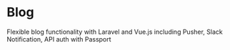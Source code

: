 # Blog
Flexible blog functionality with Laravel and Vue.js including Pusher, Slack Notification, API auth with Passport
